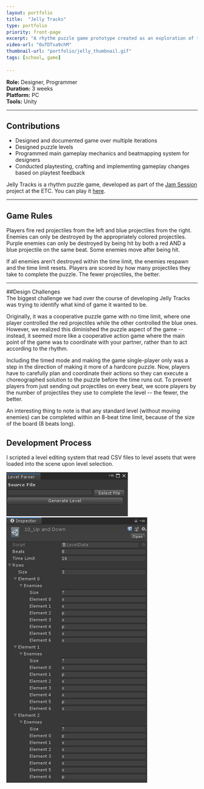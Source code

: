 ```yaml
---
layout: portfolio
title:  "Jelly Tracks"
type: portfolio
priority: front-page
excerpt: "A rhythm puzzle game prototype created as an exploration of the rhythm game genre."
video-url: "OuTDTsa9chM"
thumbnail-url: "portfolio/jelly_thumbnail.gif"
tags: [school, game]

---
```


**Role:** Designer, Programmer  
**Duration:** 3 weeks  
**Platform:** PC  
**Tools:** Unity   

<hr />

## Contributions
* Designed and documented game over multiple iterations
* Designed puzzle levels
* Programmed main gameplay mechanics and beatmapping system for designers
* Conducted playtesting, crafting and implementing gameplay changes based on playtest feedback

Jelly Tracks is a rhythm puzzle game, developed as part of the [Jam Session](https://etc.cmu.edu/projects/jam-session) project at the ETC. You can play it [here](https://jamsession.itch.io/jelly-tracks).

---

## Game Rules
Players fire red projectiles from the left and blue projectiles from the right.
Enemies can only be destroyed by the appropriately colored projectiles.
Purple enemies can only be destroyed by being hit by both a red AND a blue projectile on the same beat.
Some enemies move after being hit.

If all enemies aren’t destroyed within the time limit, the enemies respawn and the time limit resets.
Players are scored by how many projectiles they take to complete the puzzle. The fewer projectiles, the better.

---

##Design Challenges  
The biggest challenge we had over the course of developing Jelly Tracks was trying to identify what kind of game it wanted to be.

Originally, it was a cooperative puzzle game with no time limit, where one player controlled the red projectiles while the other controlled the blue ones. However, we realized this diminished the puzzle aspect of the game -- instead, it seemed more like a cooperative action game where the main point of the game was to coordinate with your partner, rather than to act according to the rhythm.

Including the timed mode and making the game single-player only was a step in the direction of making it more of a hardcore puzzle. Now, players have to carefully plan and coordinate their actions so they can execute a choreographed solution to the puzzle before the time runs out. To prevent players from just sending out projectiles on every beat, we score players by the number of projectiles they use to complete the level -- the fewer, the better.

An interesting thing to note is that any standard level (without moving enemies) can be completed within an 8-beat time limit, because of the size of the board (8 beats long).

## Development Process

I scripted a level editing system that read CSV files to level assets that were loaded into the scene upon level selection.

![](/images/portfolio/JellyTracks_LevelParser.PNG) ![](/images/portfolio/JellyTracks_LevelData.PNG)
